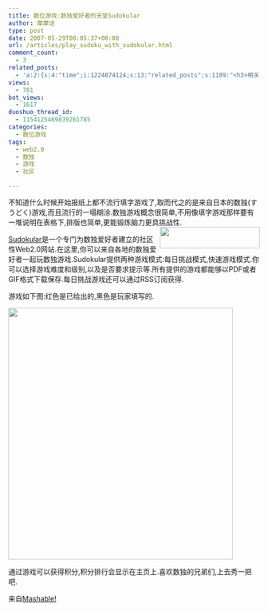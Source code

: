 ```yaml
---
title: 数位游戏:数独爱好者的天堂Sudokular
author: 摩摩诘
type: post
date: 2007-05-29T00:05:37+00:00
url: /articles/play_sudoku_with_sudokular.html
comment_count:
  - 3
related_posts:
  - 'a:2:{s:4:"time";i:1224874124;s:13:"related_posts";s:1189:"<h3>相关日志</h3><ul class="related_post"><li><a href="http://www.digglife.cn/articles/first-look-of-mash-and-free-invites.html" title="Yahoo!Mash试用和免费邀请">Yahoo!Mash试用和免费邀请</a></li><li><a href="http://www.digglife.cn/articles/hardest-game.html" title="世界上最难的游戏">世界上最难的游戏</a></li><li><a href="http://www.digglife.cn/articles/search-specific-time-pop-songs-yamelo.html" title="搜索特定时间的流行歌曲&#8211;Yamelo">搜索特定时间的流行歌曲&#8211;Yamelo</a></li><li><a href="http://www.digglife.cn/articles/my-web20-tools.html" title="摩摩诘的Web2.0装备">摩摩诘的Web2.0装备</a></li><li><a href="http://www.digglife.cn/articles/waste-time-beffddlr.html" title="在线自作拼图游戏:befuddlr">在线自作拼图游戏:befuddlr</a></li><li><a href="http://www.digglife.cn/articles/hjenglish-introdution.html" title="绝佳的外语学习社区:沪江网">绝佳的外语学习社区:沪江网</a></li><li><a href="http://www.digglife.cn/articles/voice-thread.html" title="支持多媒体评论的照片分享服务:VoiceThread">支持多媒体评论的照片分享服务:VoiceThread</a></li></ul>";}'
views:
  - 781
bot_views:
  - 1617
duoshuo_thread_id:
  - 1154125469839261785
categories:
  - 数位游戏
tags:
  - web2.0
  - 数独
  - 游戏
  - 社区

---
```

不知道什么时候开始报纸上都不流行填字游戏了,取而代之的是来自日本的数独(すうどく)游戏,而且流行的一塌糊涂.数独游戏概念很简单,不用像填字游戏那样要有一堆说明在表格下,排版也简单,更能锻炼脑力更具挑战性. <a atomicselection="true" href="https://www.digglife.net/wp-content/uploads/3/379/2007/05/windowslivewritersudokular-1224dsudokularl61.png"><img border="0" align="right" width="200" src="https://www.digglife.net/wp-content/uploads/3/379/2007/05/windowslivewritersudokular-1224dsudokularl-thumb41.png" height="43" style="border-width: 0px" /></a>  

<a target="_blank" href="http://www.sudokular.com/">Sudokular</a>是一个专门为数独爱好者建立的社区性Web2.0网站.在这里,你可以来自各地的数独爱好者一起玩数独游戏.Sudokular提供两种游戏模式:每日挑战模式,快速游戏模式.你可以选择游戏难度和级别,以及是否要求提示等.所有提供的游戏都能够以PDF或者GIF格式下载保存.每日挑战游戏还可以通过RSS订阅获得. <!--more-->

游戏如下图:红色是已给出的,黑色是玩家填写的.

<a atomicselection="true" href="https://www.digglife.net/wp-content/uploads/3/379/2007/05/windowslivewritersudokular-1224dsudoku25.png"><img border="0" width="450" src="https://www.digglife.net/wp-content/uploads/3/379/2007/05/windowslivewritersudokular-1224dsudoku-thumb5.png" height="504" style="border-width: 0px" /></a>

通过游戏可以获得积分,积分排行会显示在主页上.喜欢数独的兄弟们,上去秀一把吧.

来自<a target="_blank" href="http://mashable.com/2007/05/26/sudokular/">Mashable!</a>
